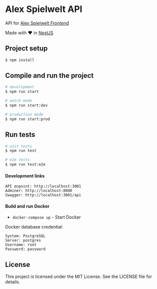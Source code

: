 # Alex Spielwelt API

API for [Alex Spielwelt Frontend](https://github.com/dignityinside/alexspielwelt-frontend)

Made with ❤️ in [NestJS](https://nestjs.com/)

## Project setup

```bash
$ npm install
```

## Compile and run the project

```bash
# development
$ npm run start

# watch mode
$ npm run start:dev

# production mode
$ npm run start:prod
```

## Run tests

```bash
# unit tests
$ npm run test

# e2e tests
$ npm run test:e2e
```

#### Development links

```
API enpoint: http://localhost:3001
Adminer: http://localhost:8080
Swagger: http://localhost:3001/api
```

#### Build and run Docker

- `docker-compose up` - Start Docker

Docker database credential:

```
System: PostgreSQL
Server: postgres
Username: root
Password: password
```

## License

This project is licensed under the MIT License. See the LICENSE file for details.
